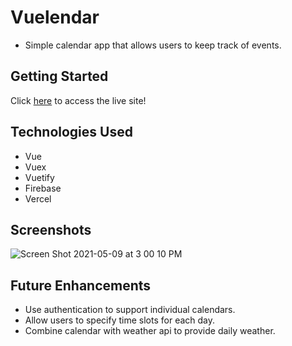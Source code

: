 # Vuelendar
- Simple calendar app that allows users to keep track of events.

## Getting Started
Click [here](https://vuelendar.vercel.app/) to access the live site!

## Technologies Used
- Vue
- Vuex
- Vuetify
- Firebase
- Vercel

## Screenshots
![Screen Shot 2021-05-09 at 3 00 10 PM](https://user-images.githubusercontent.com/78702792/117585703-d6095c80-b0e1-11eb-8b35-986d2886e000.png)


## Future Enhancements
- Use authentication to support individual calendars.
- Allow users to specify time slots for each day.
- Combine calendar with weather api to provide daily weather.
